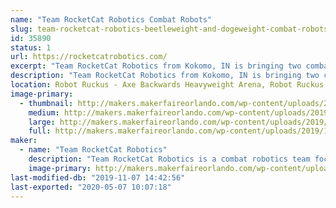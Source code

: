 ```yaml
---
name: "Team RocketCat Robotics Combat Robots"
slug: team-rocketcat-robotics-beetleweight-and-dogeweight-combat-robots
id: 35890
status: 1
url: https://rocketcatrobotics.com/
excerpt: "Team RocketCat Robotics from Kokomo, IN is bringing two combat robots to the Robot Ruckus! Each of these robots are brand new designs, and will be making their debut at Robot Ruckus 2019. "
description: "Team RocketCat Robotics from Kokomo, IN is bringing two combat robots to the Robot Ruckus! Each of these robots are brand new designs, and will be making their debut at Robot Ruckus 2019. We are bringing both a 3 pound Beetleweight robot, and a 30 pound Sportsman robot. Team RocketCat has over 40 years of competition robotics experience, and is excited to learn from the best of the best in Orlando!"
location: Robot Ruckus - Axe Backwards Heavyweight Arena, Robot Ruckus - Small Arena
image-primary:
  - thumbnail: http://makers.makerfaireorlando.com/wp-content/uploads/2019/11/IMG_5325-150x150.jpeg
    medium: http://makers.makerfaireorlando.com/wp-content/uploads/2019/11/IMG_5325-300x225.jpeg
    large: http://makers.makerfaireorlando.com/wp-content/uploads/2019/11/IMG_5325-1024x768.jpeg
    full: http://makers.makerfaireorlando.com/wp-content/uploads/2019/11/IMG_5325.jpeg
maker:
  - name: "Team RocketCat Robotics"
    description: "Team RocketCat Robotics is a combat robotics team focused on building attractive, effective robots. The team hopes to use our robots to inspire others to find a passion for robotics and STEM. "
    image-primary: http://makers.makerfaireorlando.com/wp-content/uploads/2019/08/rocketcat.jpg
last-modified-db: "2019-11-07 14:42:56"
last-exported: "2020-05-07 10:07:18"
---
```

